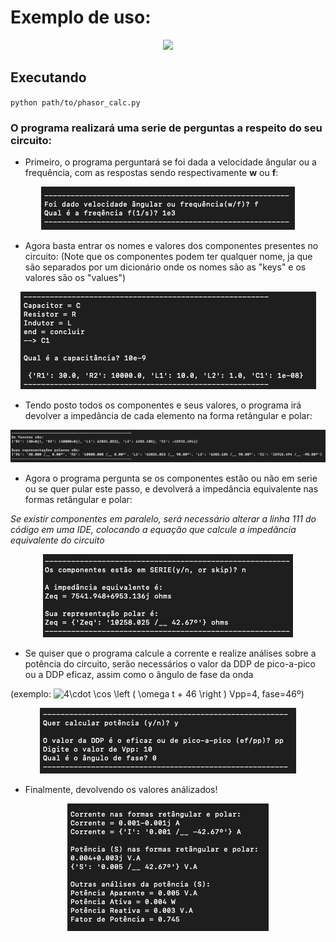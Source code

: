 # Exemplo de uso:
<p align="center">
<a href="https://www.circuitlab.com/circuit/2fxrr6s3kxd2/exemplo/"><img src="https://www.circuitlab.com/circuit/2fxrr6s3kxd2/screenshot/540x405/"/></a>
</p>


## Executando

`python path/to/phasor_calc.py`


### O programa realizará uma serie de perguntas a respeito do seu circuito:

- Primeiro, o programa perguntará se foi dada a velocidade ângular ou a frequência, com as respostas sendo respectivamente **w** ou **f**:
<p align="center">
<img src=img/step2.png>
</p>

- Agora basta entrar os nomes e valores dos componentes presentes no circuito: (Note que os componentes podem ter qualquer nome, ja que são separados por um dicionário onde os nomes são as "keys" e os valores são os "values")
<p align="center">
<img src=img/step3.png>

- Tendo posto todos os componentes e seus valores, o programa irá devolver a impedância de cada elemento na forma retângular e polar:
<p align="center">
<img src=img/step4.png>
</p>

- Agora o programa pergunta se os componentes estão ou não em serie ou se quer pular este passo, e devolverá a impedância equivalente nas formas retângular e polar: 

*Se existir componentes em paralelo, será necessário alterar a linha 111 do código em uma IDE, colocando a equação que calcule a impedância equivalente do circuito*
<p align="center">
<img src=img/step5.png>
</p>

- Se quiser que o programa calcule a corrente e realize análises sobre a potência do circuito, serão necessários o valor da DDP de pico-a-pico ou a DDP eficaz, assim como o ângulo de fase da onda 

(exemplo:   <img src="https://latex.codecogs.com/gif.latex?4\cdot&space;\cos&space;\left&space;(&space;\omega&space;t&space;&plus;&space;46&space;\right&space;)" title="4\cdot \cos \left ( \omega t + 46 \right )" />    Vpp=4, fase=46º)
<p align="center">
<img src=img/step6.png>
</p>

- Finalmente, devolvendo os valores análizados!
<p align="center">
<img src=img/step7.png>
</p>
